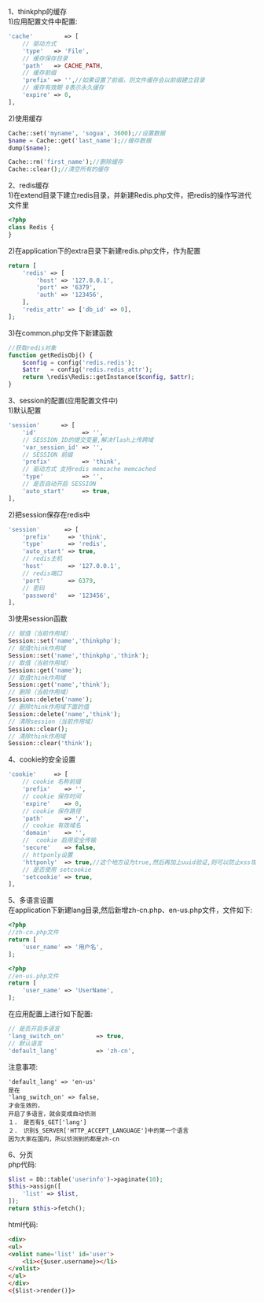 1、thinkphp的缓存<br>
1)应用配置文件中配置:
```php
'cache'         => [
    // 驱动方式
    'type'   => 'File',
    // 缓存保存目录
    'path'   => CACHE_PATH,
    // 缓存前缀
    'prefix' => '',//如果设置了前缀，则文件缓存会以前缀建立目录
    // 缓存有效期 0表示永久缓存
    'expire' => 0,
],
```
2)使用缓存
```php
Cache::set('myname', 'sogua', 3600);//设置数据
$name = Cache::get('last_name');//缓存数据
dump($name);

Cache::rm('first_name');//删除缓存
Cache::clear();//清空所有的缓存
```
2、redis缓存<br>
1)在extend目录下建立redis目录，并新建Redis.php文件，把redis的操作写进代文件里
```php
<?php
class Redis {
}
```
2)在application下的extra目录下新建redis.php文件，作为配置
```php
return [
	'redis' => [
		'host' => '127.0.0.1',
		'port' => '6379',
		'auth' => '123456',
	],
	'redis_attr' => ['db_id' => 0],
];
```
3)在common.php文件下新建函数
```php
//获取redis对象
function getRedisObj() {
	$config = config('redis.redis');
	$attr   = config('redis.redis_attr');
	return \redis\Redis::getInstance($config, $attr);
}
```
3、session的配置(应用配置文件中)<br>
1)默认配置
```php
'session'      => [
	'id'             => '',
	// SESSION_ID的提交变量,解决flash上传跨域
	'var_session_id' => '',
	// SESSION 前缀
	'prefix'         => 'think',
	// 驱动方式 支持redis memcache memcached
	'type'           => '',
	// 是否自动开启 SESSION
	'auto_start'     => true,
],
```
2)把session保存在redis中
```php
'session'       => [
	'prefix'     => 'think',
	'type'       => 'redis',
	'auto_start' => true,
	// redis主机
	'host'       => '127.0.0.1',
	// redis端口
	'port'       => 6379,
	// 密码
	'password'   => '123456',
],
```
3)使用session函数
```php
// 赋值（当前作用域）
Session::set('name','thinkphp');
// 赋值think作用域
Session::set('name','thinkphp','think');
// 取值（当前作用域）
Session::get('name');
// 取值think作用域
Session::get('name','think');
// 删除（当前作用域）
Session::delete('name');
// 删除think作用域下面的值
Session::delete('name','think');
// 清除session（当前作用域）
Session::clear();
// 清除think作用域
Session::clear('think');
```
4、cookie的安全设置
```php
'cookie'     => [
	// cookie 名称前缀
	'prefix'    => '',
	// cookie 保存时间
	'expire'    => 0,
	// cookie 保存路径
	'path'      => '/',
	// cookie 有效域名
	'domain'    => '',
	//  cookie 启用安全传输
	'secure'    => false,
	// httponly设置
	'httponly'  => true,//这个地方设为true,然后再加上uuid验证,则可以防止xss攻击
	// 是否使用 setcookie
	'setcookie' => true,
],
```
5、多语言设置<br>
在application下新建lang目录,然后新增zh-cn.php、en-us.php文件，文件如下:
```php
<?php 
//zh-cn.php文件
return [
	'user_name' => '用户名',
];
```
```php
<?php 
//en-us.php文件
return [
	'user_name' => 'UserName',
];
```
在应用配置上进行如下配置:
```php
// 是否开启多语言
'lang_switch_on'         => true,
// 默认语言
'default_lang'           => 'zh-cn',
```
注意事项:
```
'default_lang' => 'en-us'
是在
'lang_switch_on' => false,
才会生效的，
开启了多语言，就会变成自动侦测
１.　是否有$_GET['lang']
２.　识别$_SERVER['HTTP_ACCEPT_LANGUAGE']中的第一个语言
因为大家在国内，所以侦测到的都是zh-cn
```
6、分页<br>
php代码:
```php
$list = Db::table('userinfo')->paginate(10);
$this->assign([
	'list' => $list,
]);
return $this->fetch();
```
html代码:
```html
<div>
<ul>
<volist name='list' id='user'>
    <li><{$user.username}></li>
</volist>
</ul>
</div>
<{$list->render()}>
```
